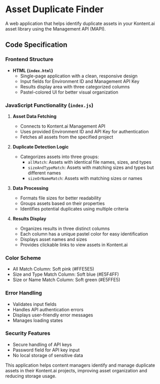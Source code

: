 # Asset Duplicate Finder

A web application that helps identify duplicate assets in your Kontent.ai asset library using the Management API (MAPI).

## Code Specification

### Frontend Structure
- **HTML (`index.html`)**
  - Single-page application with a clean, responsive design
  - Input fields for Environment ID and Management API Key
  - Results display area with three categorized columns
  - Pastel-colored UI for better visual organization

### JavaScript Functionality (`index.js`)
1. **Asset Data Fetching**
   - Connects to Kontent.ai Management API
   - Uses provided Environment ID and API Key for authentication
   - Fetches all assets from the specified project

2. **Duplicate Detection Logic**
   - Categorizes assets into three groups:
     - `allMatch`: Assets with identical file names, sizes, and types
     - `sizeAndTypeMatch`: Assets with matching sizes and types but different names
     - `sizeOrNameMatch`: Assets with matching sizes or names

3. **Data Processing**
   - Formats file sizes for better readability
   - Groups assets based on their properties
   - Identifies potential duplicates using multiple criteria

4. **Results Display**
   - Organizes results in three distinct columns
   - Each column has a unique pastel color for easy identification
   - Displays asset names and sizes
   - Provides clickable links to view assets in Kontent.ai

### Color Scheme
- All Match Column: Soft pink (#FFE5E5)
- Size and Type Match Column: Soft blue (#E5F4FF)
- Size or Name Match Column: Soft green (#E5FFE5)

### Error Handling
- Validates input fields
- Handles API authentication errors
- Displays user-friendly error messages
- Manages loading states

### Security Features
- Secure handling of API keys
- Password field for API key input
- No local storage of sensitive data

This application helps content managers identify and manage duplicate assets in their Kontent.ai projects, improving asset organization and reducing storage usage.
